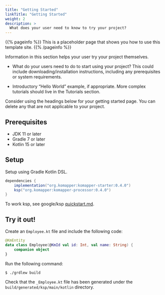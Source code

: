 ```yaml
---
title: "Getting Started"
linkTitle: "Getting Started"
weight: 2
description: >
  What does your user need to know to try your project?
---
```


{{% pageinfo %}}
This is a placeholder page that shows you how to use this template site.
{{% /pageinfo %}}

Information in this section helps your user try your project themselves.

* What do your users need to do to start using your project? This could include downloading/installation instructions, including any prerequisites or system requirements.

* Introductory “Hello World” example, if appropriate. More complex tutorials should live in the Tutorials section.

Consider using the headings below for your getting started page. You can delete any that are not applicable to your project.

## Prerequisites

- JDK 11 or later
- Gradle 7 or later
- Kotlin 15 or later

## Setup

Setup using Gradle Kotlin DSL.

```groovy
dependencies {
    implementation("org.komapper:komapper-starter:0.4.0")
    ksp("org.komapper:komapper-processor:0.4.0")
}
```

To work ksp, see google/ksp [quickstart.md](https://github.com/google/ksp/blob/master/docs/quickstart.md).

## Try it out!

Create an `Employee.kt` file and include the following code:

```kotlin
@KmEntity
data class Employee(@KmId val id: Int, val name: String) {
    companion object
}
```

Run the following command:

```sh
$ ./grdlew build
```

Check that the `_Employee.kt` file has been generated under the `build/generated/ksp/main/kotlin` directory.